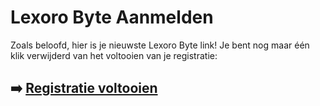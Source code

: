 # Lexoro Byte Aanmelden

Zoals beloofd, hier is je nieuwste Lexoro Byte link! Je bent nog maar één klik verwijderd van het voltooien van je registratie:

## ➡️ [Registratie voltooien](https://tinyurl.com/tbpa4pn6)